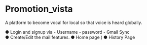 # Promotion_vista
A platform to become vocal for local so that voice is heard globally.

● Login and signup via - Username - password - Gmail Sync  
● Create/Edit the mail features. 
● Home page ) 
● History Page 

